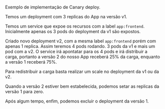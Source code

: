 Exemplo de implementação de Canary deploy.

Temos um deployment com 3 replicas do App na versão v1.

Temos um service que expoe os recursos com a label `app:frontend`. Inicialmente apenas os 3 pods do deployment da v1 são expostos.

Criado novo deployment v2, com a mesma label `app:frontend` porém com apenas 1 replica. Assim teremos 4 pods rodando. 3 pods da v1 e mais um pod com a v2. O service irá apontatar para os 4 pods e irá distribuir a carga, portanto a versão 2 do nosso App receberá 25% da carga, enquanto a versão 1 receberá 75%.

Para redistribuir a carga basta realizar um scale no deployment da v1 ou da v2.

Quando a versão 2 estiver bem estabelecida, podemos setar as replicas da versão 1 para zero.

Após algum tempo, enfim, podemos excluir o deployment da versão 1.